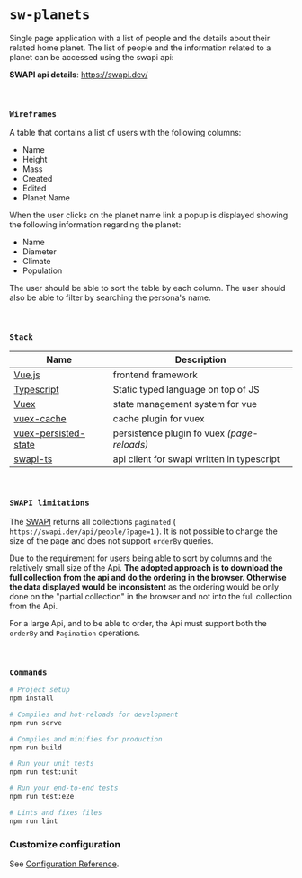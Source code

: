 # `sw-planets`

Single page application with a list of people and the details about their related
home planet. The list of people and the information related to a planet can be
accessed using the swapi api:

**SWAPI api details**: https://swapi.dev/

&nbsp;&nbsp;&nbsp;&nbsp;

### `Wireframes`

A table that contains a list of users with the following columns:

- Name
- Height
- Mass
- Created
- Edited
- Planet Name

When the user clicks on the planet name link a popup is displayed showing
the following information regarding the planet:

- Name
- Diameter
- Climate
- Population

The user should be able to sort the table by each column. The user should
also be able to filter by searching the persona's name.

&nbsp;&nbsp;&nbsp;&nbsp;

### `Stack`

| Name                                                                          | Description                                 |
| ----------------------------------------------------------------------------- | ------------------------------------------- |
| [Vue.js](https://vuejs.org/)                                                  | frontend framework                          |
| [Typescript](https://www.typescriptlang.org/)                                 | Static typed language on top of JS          |
| [Vuex](https://vuex.vuejs.org/)                                               | state management system for vue             |
| [vuex-cache](https://github.com/superwf/vuex-cache)                           | cache plugin for vuex                       |
| [vuex-persisted-state](https://github.com/robinvdvleuten/vuex-persistedstate) | persistence plugin fo vuex _(page-reloads)_ |
| [swapi-ts](https://github.com/amitmtrn/swapi-ts)                              | api client for swapi written in typescript  |

&nbsp;&nbsp;&nbsp;&nbsp;

### `SWAPI limitations`

The [SWAPI](https://swapi.dev/documentation) returns all collections `paginated` ( `https://swapi.dev/api/people/?page=1` ). It is not possible to change the size of the page and does not support `orderBy` queries.

Due to the requirement for users being able to sort by columns and the relatively small size of the Api. **The adopted approach is to download the full collection from the api and do the ordering in the browser. Otherwise the data displayed would be inconsistent** as the ordering would be only done on the "partial collection" in the browser and not into the full collection from the Api.

For a large Api, and to be able to order, the Api must support both the `orderBy` and `Pagination` operations.

&nbsp;&nbsp;&nbsp;&nbsp;

### `Commands`

```sh
# Project setup
npm install
```

```sh
# Compiles and hot-reloads for development
npm run serve
```

```sh
# Compiles and minifies for production
npm run build
```

```sh
# Run your unit tests
npm run test:unit
```

```sh
# Run your end-to-end tests
npm run test:e2e
```

```sh
# Lints and fixes files
npm run lint
```

### Customize configuration

See [Configuration Reference](https://cli.vuejs.org/config/).
